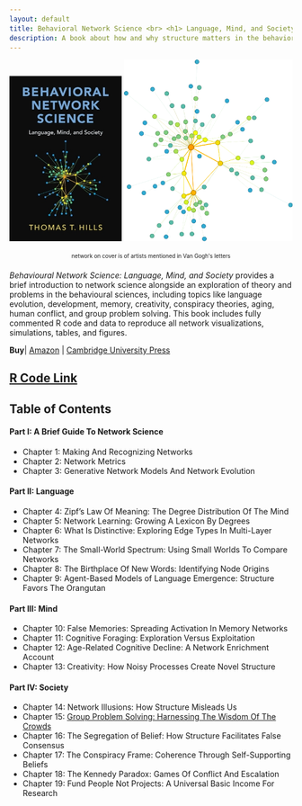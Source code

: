 ```yaml
---
layout: default
title: Behavioral Network Science <br> <h1> Language, Mind, and Society </h1> <hr style="height:1px; visibility:hidden;" /> <h2>Thomas T. Hills </h2>
description: A book about how and why structure matters in the behavioral sciences
---
```



<center> 
    <img src="./BNWCover2.jpg" width = "200" style="display:inline-block;" style="margin: 0px 0px 0px 0px;">
    <img src="https://raw.githubusercontent.com/thomasthills/thomasthills.github.io/de56e6820560d2d87446a3218fb7cc0c469b02ab/assets/vanGogh5.svg" alt="Van Gogh Network" width="300" height="auto" style="display:inline-block;" style="margin: 0px 0px 0px 100px;"></center>

<p style="text-align:center"> <sub><sup>network on cover is of artists mentioned in Van Gogh's letters</sup></sub> </p>


_Behavioural Network Science: Language, Mind, and Society_ provides a brief introduction to network science alongside an exploration of theory and problems in the behavioural sciences, including topics like language evolution, development, memory, creativity, conspiracy theories, aging, human conflict, and group problem solving. This book includes fully commented R code and data to reproduce all network visualizations, simulations, tables, and figures. 

**Buy**| [Amazon](https://www.amazon.co.uk/Behavioral-Network-Science-Language-Society/dp/1108793339/ref=tmm_pap_swatch_0?_encoding=UTF8&dib_tag=se&dib=eyJ2IjoiMSJ9.VIM0owZ5OvE-qQ-6er4h62unMNxQAo8cpMe-0sFx52vwk3eEV_upmcQfoQM9AfjhWl0IK91MGi8W3q-JPOobAal1ctFA8UqgCV09HF7qijMPN35S1qQBS4ovtV3rTcp972SrY1tniTJxyF6VR9_Yibz9kKs5wnP7cQkezpt2JC8AyPxzy6gYp3Ol0NFsc84JKe381o0K2UVl5l44L-11mFCfDwJlnY1dRsB3Wb5CcZ0.vBS24AYJ8GpnhEtwc1v7yRDZoAdB3KZLIX5IOtbn-Hw&qid=1713038286&sr=8-1) | [Cambridge University Press](https://www.cambridge.org/core/books/behavioral-network-science/4418BD265A869EADFC574AD07050111D) 


## [**R Code Link**](https://github.com/thomasthills/BehavioralNetworkScience/tree/main)


## Table of Contents
    
####   Part I: A Brief Guide To Network Science 
- Chapter 1:  Making And Recognizing Networks 
- Chapter 2:  Network Metrics
-  Chapter 3:  Generative Network Models And Network Evolution
  
####   Part II: Language
- Chapter 4:  Zipf’s Law Of Meaning: The Degree Distribution Of The Mind 
- Chapter 5:  Network Learning: Growing A Lexicon By Degrees 
- Chapter 6:  What Is Distinctive: Exploring Edge Types In Multi-Layer Networks 
- Chapter 7:  The Small-World Spectrum: Using Small Worlds To Compare Networks 
- Chapter 8:  The Birthplace Of New Words: Identifying Node Origins 
- Chapter 9:  Agent-Based Models of Language Emergence: Structure Favors The Orangutan
  
####  Part III: Mind 
- Chapter 10:  False Memories: Spreading Activation In Memory Networks 
- Chapter 11:  Cognitive Foraging: Exploration Versus Exploitation 
- Chapter 12:  Age-Related Cognitive Decline: A Network Enrichment Account 
- Chapter 13:  Creativity: How Noisy Processes Create Novel Structure
  
####  Part IV: Society 
- Chapter 14:  Network Illusions: How Structure Misleads Us 
- Chapter 15:  [Group Problem Solving: Harnessing The Wisdom Of The Crowds](https://doi.org/10.31234/osf.io/eyrzg)
- Chapter 16:  The Segregation of Belief: How Structure Facilitates False Consensus 
- Chapter 17:  The Conspiracy Frame: Coherence Through Self-Supporting Beliefs
- Chapter 18:  The Kennedy Paradox: Games Of Conflict And Escalation 
- Chapter 19:  Fund People Not Projects: A Universal Basic Income For Research 



